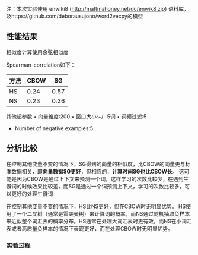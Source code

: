 注：本次实验使用 enwiki8 (http://mattmahoney.net/dc/enwik8.zip) 语料库，及https://github.com/deborausujono/word2vecpy的模型
## 性能结果
相似度计算使用余弦相似度

Spearman-correlation如下：

| 方法  | CBOW | SG   |
| --- | ---- | ---- |
| HS  | 0.24 | 0.57 |
| NS  | 0.23 | 0.36 |
其他超参数
• 向量维度:200
• 窗口大小:+/- 5词
• 词频过滤:5
- Number of negative examples:5
## 分析比较
在控制其他变量不变的情况下，SG得到的向量的相似度，比CBOW的向量更与标准数据相关，即**向量数据SG更好**，但相应的，**计算时间SG也比CBOW长**。
这可能是因为CBOW是通过上下文来预测一个词，这样学习的次数比较少，在遇到生僻词的时候效果比较差，而SG是通过一个词预测上下文，学习的次数比较多，可以更好的处理生僻词

在控制其他变量不变的情况下，HS比NS更好，但在CBOW时无明显优势。
HS使用了一个二叉树（通常是霍夫曼树）来计算词的概率，而NS通过随机抽取负样本来近似整个词汇表的概率分布。HS通常在处理大词汇表时更有效，而NS在小词汇表或者高质量负样本的情况下表现更好，而在处理CBOW时无明显优势。

### 实验过程






